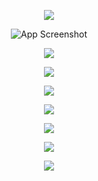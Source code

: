 <p align="center">
  <img src="https://github.com/ISMARZDEV/DIAGRAMS-AND-PROGRAMS-IN-C-SHARP-1/blob/main/img/DiagramaAreaCirculo.jpg?raw=true">
</p>

<p align="center">
  <img src="https://github.com/ISMARZDEV/DIAGRAMS-AND-PROGRAMS-IN-C-SHARP-1/blob/main/img/DiagramaAreaCuadrado.jpg?raw=true" alt="App Screenshot">
</p>

<p align="center">
  <img src="https://github.com/ISMARZDEV/DIAGRAMS-AND-PROGRAMS-IN-C-SHARP-1/blob/main/img/DiagramaAreaElipse.jpg?raw=true">
</p>

<p align="center">
  <img src="https://github.com/ISMARZDEV/DIAGRAMS-AND-PROGRAMS-IN-C-SHARP-1/blob/main/img/DiagramaAreaHex%C3%A1gono.jpg?raw=true">
</p>

<p align="center">
  <img src="https://github.com/ISMARZDEV/DIAGRAMS-AND-PROGRAMS-IN-C-SHARP-1/blob/main/img/DiagramaAreaRectangulo.jpg?raw=true">
</p>

<p align="center">
  <img src="https://github.com/ISMARZDEV/DIAGRAMS-AND-PROGRAMS-IN-C-SHARP-1/blob/main/img/DiagramaAreaHex%C3%A1gono.jpg?raw=true">
</p>

<p align="center">
  <img src="https://github.com/ISMARZDEV/DIAGRAMS-AND-PROGRAMS-IN-C-SHARP-1/blob/main/img/DiagramaAreaTrapecio.jpg?raw=true">
</p>

<p align="center">
  <img src="https://github.com/ISMARZDEV/DIAGRAMS-AND-PROGRAMS-IN-C-SHARP-1/blob/main/img/DiagramaAreaTriangulo.jpg?raw=true">
</p>

<p align="center">
  <img src="https://github.com/ISMARZDEV/DIAGRAMS-AND-PROGRAMS-IN-C-SHARP-1/blob/main/img/DiagramaHipotenusa.jpg?raw=true">
</p>











